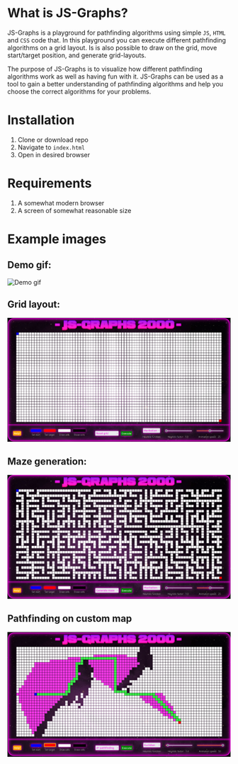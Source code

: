 
# What is JS-Graphs?
JS-Graphs is a playground for pathfinding algorithms using simple `JS`, `HTML` and `CSS` code that. In this playground you can execute different pathfinding algorithms on a grid layout. Is is also possible to draw on the grid, move start/target position, and generate grid-layouts.

The purpose of JS-Graphs is to visualize how different pathfinding algorithms work as well as having fun with it. JS-Graphs can be used as a tool to gain a better understanding of pathfinding algorithms and help you choose the correct algorithms for your problems.


# Installation
1. Clone or download repo
2. Navigate to `index.html`
3. Open in desired browser

# Requirements
1. A somewhat modern browser
2. A screen of somewhat reasonable size


# Example images
## Demo gif:
![Demo gif](./example_images/js-graphs.gif)

## Grid layout:
![Example 1](./example_images/image_1.png)

## Maze generation:
![Example 2](./example_images/image_2.png)

## Pathfinding on custom map
![Example 3](./example_images/image_3.png)
